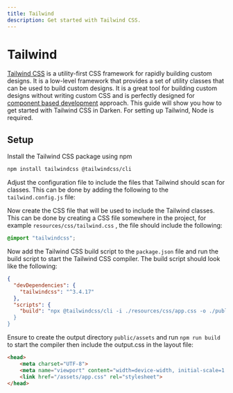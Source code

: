 ```yaml
---
title: Tailwind
description: Get started with Tailwind CSS.
---
```


# Tailwind

[Tailwind CSS](https://tailwindcss.com/) is a utility-first CSS framework for rapidly building custom designs. It is a low-level framework that provides a set of utility classes that can be used to build custom designs. It is a great tool for building custom designs without writing custom CSS and is perfectly designed for [component based development](/components) approach. This guide will show you how to get started with Tailwind CSS in Darken. For setting up Tailwind, Node is required.

## Setup

Install the Tailwind CSS package using npm

```bash
npm install tailwindcss @tailwindcss/cli
```
Adjust the configuration file to include the files that Tailwind should scan for classes. This can be done by adding the following to the `tailwind.config.js` file:

Now create the CSS file that will be used to include the Tailwind classes. This can be done by creating a CSS file somewhere in the project, for example `resources/css/tailwind.css` , the file should include the following:

```css
@import "tailwindcss";
```

Now add the Tailwind CSS build script to the `package.json` file and run the build script to start the Tailwind CSS compiler. The build script should look like the following:

```json
{
  "devDependencies": {
    "tailwindcss": "^3.4.17"
  },
  "scripts": {
    "build": "npx @tailwindcss/cli -i ./resources/css/app.css -o ./public/assets/app.css --watch
  }
}
```

Ensure to create the output directory `public/assets` and run `npm run build` to start the compiler then include the output.css in the layout file:

```html
<head>
    <meta charset="UTF-8">
    <meta name="viewport" content="width=device-width, initial-scale=1.0">
    <link href="/assets/app.css" rel="stylesheet">
</head>
```
